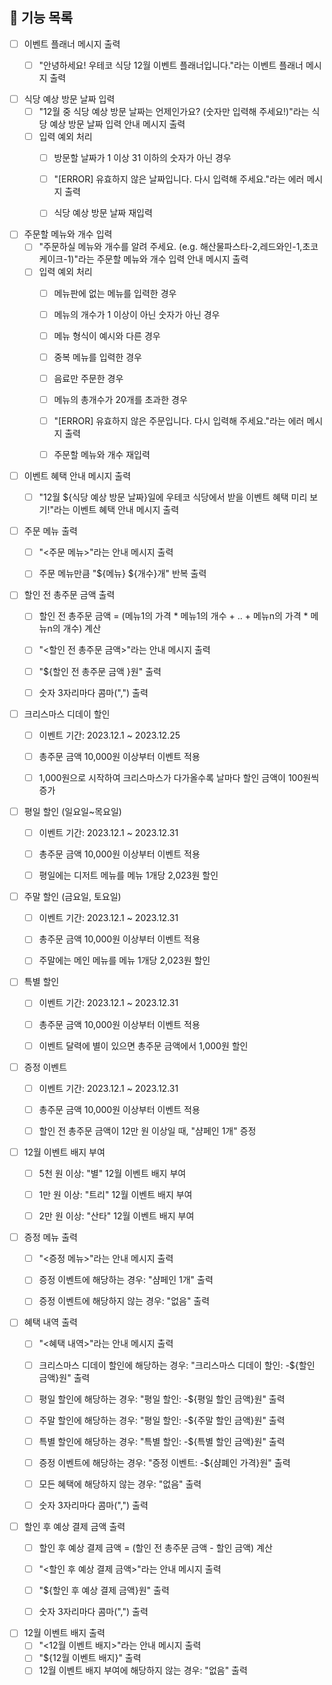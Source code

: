 ## 🚀 기능 목록

- [ ] 이벤트 플래너 메시지 출력
    - [ ] "안녕하세요! 우테코 식당 12월 이벤트 플래너입니다."라는 이벤트 플래너 메시지 출력


- [ ] 식당 예상 방문 날짜 입력
    - [ ] "12월 중 식당 예상 방문 날짜는 언제인가요? (숫자만 입력해 주세요!)"라는 식당 예상 방문 날짜 입력 안내 메시지 출력
    - [ ] 입력 예외 처리
        - [ ] 방문할 날짜가 1 이상 31 이하의 숫자가 아닌 경우
        - [ ] "[ERROR] 유효하지 않은 날짜입니다. 다시 입력해 주세요."라는 에러 메시지 출력
        - [ ] 식당 예상 방문 날짜 재입력


- [ ] 주문할 메뉴와 개수 입력
    - [ ] "주문하실 메뉴와 개수를 알려 주세요. (e.g. 해산물파스타-2,레드와인-1,초코케이크-1)"라는 주문할 메뉴와 개수 입력 안내 메시지 출력
    - [ ] 입력 예외 처리
        - [ ] 메뉴판에 없는 메뉴를 입력한 경우
        - [ ] 메뉴의 개수가 1 이상이 아닌 숫자가 아닌 경우
        - [ ] 메뉴 형식이 예시와 다른 경우
        - [ ] 중복 메뉴를 입력한 경우
        - [ ] 음료만 주문한 경우
        - [ ] 메뉴의 총개수가 20개를 초과한 경우
        - [ ] "[ERROR] 유효하지 않은 주문입니다. 다시 입력해 주세요."라는 에러 메시지 출력
        - [ ] 주문할 메뉴와 개수 재입력


- [ ] 이벤트 혜택 안내 메시지 출력
    - [ ] "12월 ${식당 예상 방문 날짜}일에 우테코 식당에서 받을 이벤트 혜택 미리 보기!"라는 이벤트 혜택 안내 메시지 출력


- [ ] 주문 메뉴 출력
    - [ ] "<주문 메뉴>"라는 안내 메시지 출력
    - [ ] 주문 메뉴만큼 "${메뉴} ${개수}개" 반복 출력


- [ ] 할인 전 총주문 금액 출력
    - [ ] 할인 전 총주문 금액 = (메뉴1의 가격 * 메뉴1의 개수 + .. + 메뉴n의 가격 * 메뉴n의 개수) 계산
    - [ ] "<할인 전 총주문 금액>"라는 안내 메시지 출력
    - [ ] "${할인 전 총주문 금액 }원" 출력
    - [ ] 숫자 3자리마다 콤마(",") 출력


- [ ] 크리스마스 디데이 할인
    - [ ] 이벤트 기간: 2023.12.1 ~ 2023.12.25
    - [ ] 총주문 금액 10,000원 이상부터 이벤트 적용
    - [ ] 1,000원으로 시작하여 크리스마스가 다가올수록 날마다 할인 금액이 100원씩 증가


- [ ] 평일 할인 (일요일~목요일)
    - [ ] 이벤트 기간: 2023.12.1 ~ 2023.12.31
    - [ ] 총주문 금액 10,000원 이상부터 이벤트 적용
    - [ ] 평일에는 디저트 메뉴를 메뉴 1개당 2,023원 할인


- [ ] 주말 할인 (금요일, 토요일)
    - [ ] 이벤트 기간: 2023.12.1 ~ 2023.12.31
    - [ ] 총주문 금액 10,000원 이상부터 이벤트 적용
    - [ ] 주말에는 메인 메뉴를 메뉴 1개당 2,023원 할인


- [ ] 특별 할인
    - [ ] 이벤트 기간: 2023.12.1 ~ 2023.12.31
    - [ ] 총주문 금액 10,000원 이상부터 이벤트 적용
    - [ ] 이벤트 달력에 별이 있으면 총주문 금액에서 1,000원 할인


- [ ] 증정 이벤트
    - [ ] 이벤트 기간: 2023.12.1 ~ 2023.12.31
    - [ ] 총주문 금액 10,000원 이상부터 이벤트 적용
    - [ ] 할인 전 총주문 금액이 12만 원 이상일 때, "샴페인 1개" 증정


- [ ] 12월 이벤트 배지 부여
    - [ ] 5천 원 이상: "별" 12월 이벤트 배지 부여
    - [ ] 1만 원 이상: "트리" 12월 이벤트 배지 부여
    - [ ] 2만 원 이상: "산타" 12월 이벤트 배지 부여


- [ ] 증정 메뉴 출력
    - [ ] "<증정 메뉴>"라는 안내 메시지 출력
    - [ ] 증정 이벤트에 해당하는 경우: "샴페인 1개" 출력
    - [ ] 증정 이벤트에 해당하지 않는 경우: "없음" 출력


- [ ] 혜택 내역 출력
    - [ ] "<혜택 내역>"라는 안내 메시지 출력
    - [ ] 크리스마스 디데이 할인에 해당하는 경우: "크리스마스 디데이 할인: -${할인 금액}원" 출력
    - [ ] 평일 할인에 해당하는 경우: "평일 할인: -${평일 할인 금액}원" 출력
    - [ ] 주말 할인에 해당하는 경우: "평일 할인: -${주말 할인 금액}원" 출력
    - [ ] 특별 할인에 해당하는 경우: "특별 할인: -${특별 할인 금액}원" 출력
    - [ ] 증정 이벤트에 해당하는 경우: "증정 이벤트: -${샴폐인 가격}원" 출력
    - [ ] 모든 혜택에 해당하지 않는 경우: "없음" 출력
    - [ ] 숫자 3자리마다 콤마(",") 출력


- [ ] 할인 후 예상 결제 금액 출력
    - [ ] 할인 후 예상 결제 금액 = (할인 전 총주문 금액 - 할인 금액) 계산
    - [ ] "<할인 후 예상 결제 금액>"라는 안내 메시지 출력
    - [ ] "${할인 후 예상 결제 금액}원" 출력
    - [ ] 숫자 3자리마다 콤마(",") 출력


- [ ] 12월 이벤트 배지 출력
    - [ ] "<12월 이벤트 배지>"라는 안내 메시지 출력
    - [ ] "${12월 이벤트 배지}" 출력
    - [ ] 12월 이벤트 배지 부여에 해당하지 않는 경우: "없음" 출력
